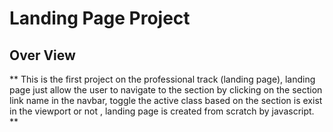 # Landing Page Project

## Over View

** This is the first project on the professional track (landing page),
landing page just allow the user to navigate to the section by clicking on the section link name in the navbar, toggle the active class based on the section is exist in the viewport or not , landing page is created from scratch by javascript. **
